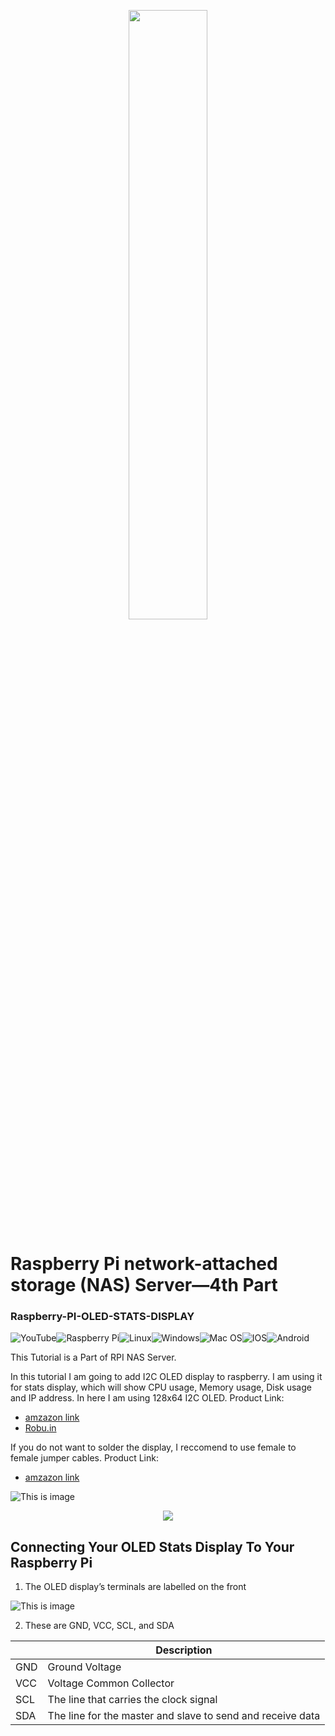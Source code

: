 <p align="center">
  <img 
    width=50%
    height=50%
    src="https://i.imgur.com/b04QAsB.png"
  >
</p>

# Raspberry Pi network-attached storage (NAS) Server—4th  Part
### Raspberry-PI-OLED-STATS-DISPLAY



![YouTube](https://img.shields.io/badge/YouTube-%23FF0000.svg?style=for-the-badge&logo=YouTube&logoColor=white)![Raspberry Pi](https://img.shields.io/badge/-RaspberryPi-C51A4A?style=for-the-badge&logo=Raspberry-Pi)![Linux](https://img.shields.io/badge/Linux-FCC624?style=for-the-badge&logo=linux&logoColor=black)![Windows](https://img.shields.io/badge/Windows-0078D6?style=for-the-badge&logo=windows&logoColor=white)![Mac OS](https://img.shields.io/badge/mac%20os-000000?style=for-the-badge&logo=macos&logoColor=F0F0F0)![IOS](https://img.shields.io/badge/iOS-000000?style=for-the-badge&logo=ios&logoColor=white)![Android](https://img.shields.io/badge/Android-3DDC84?style=for-the-badge&logo=android&logoColor=white)

This Tutorial is a Part of RPI NAS Server. 

In this tutorial I am going to add I2C OLED  display to raspberry. I am using it for stats display, which will show CPU usage, Memory usage, Disk usage and IP address. In here I am using 128x64 I2C OLED. 
 Product Link:
 - [amzazon link](https://www.amazon.in/s?k=I2C+OLED+128+64&crid=8PDQTRB2B5KH&sprefix=i2c+oled+128+64+%2Caps%2C195&ref=nb_sb_noss_2 )
 - [Robu.in](https://robu.in/product/1-3-inch-i2c-iic-oled-lcd-module-4pin-with-vcc-gnd-white/)

If you do not want to solder the display, I reccomend to use female to female jumper cables.
 Product Link:
 - [amzazon link](https://www.amazon.in/s?k=female+to+female+jumper+cables&crid=1MDSATN53AINJ&sprefix=female+to+female+jumper+cables%2Caps%2C210&ref=nb_sb_noss_1)
 
![This is image](https://i.imgur.com/X0JSGas.png)

<p align="center">
  <img 
       src="https://i.imgur.com/tCJdn9nm.jpg"
  >
</p>

## Connecting Your OLED Stats Display To Your Raspberry Pi
 1. The OLED display’s terminals are labelled on the front
 
![This is image](https://i.imgur.com/Oe38PuP.png)

2. These are  GND, VCC, SCL, and SDA

| | Description|
| --- | --- | 
| GND |Ground Voltage|
| VCC | Voltage Common Collector|
|SCL | The line that carries the clock signal|
|SDA| The line for the master and slave to send and receive data|
